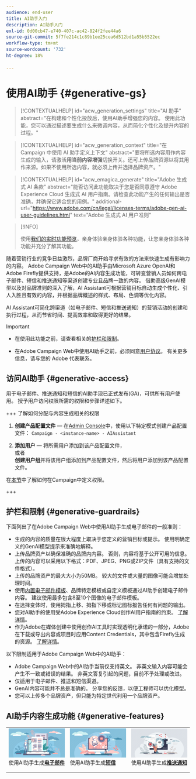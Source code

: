 ```yaml
---
audience: end-user
title: AI助手入门
description: AI助手入门
exl-id: 0d00cb47-e740-407c-ac42-824f2fee44a6
source-git-commit: 5f7fe214c1c89b1ee25cea6d512bd1a55b5522ec
workflow-type: tm+mt
source-wordcount: '732'
ht-degree: 18%

---
```


# 使用AI助手 {#generative-gs}

>[!CONTEXTUALHELP]
>id="acw_generation_settings"
>title="AI 助手"
>abstract="在构建和个性化投放后，使用AI助手增强您的内容。 使用此功能，您可以通过描述要生成什么来微调内容，从而简化个性化及提升内容的过程。"

>[!CONTEXTUALHELP]
>id="acw_generation_context"
>title="在 Campaign 中使用 AI 助手定义上下文"
>abstract="要将所选内容用作内容生成的输入，请激活&#x200B;**用当前内容增强**&#x200B;切换开关。还可上传品牌资源以将其用作来源。如果不使用所选内容，就必须上传并选择品牌资产。"

>[!CONTEXTUALHELP]
>id="acw_emagica_generate"
>title="Adobe 生成式 AI 条款"
>abstract="能否访问此功能取决于您是否同意遵守 Adobe Experience Cloud 生成式 AI 用户指南。请检查此功能产生的任何输出是否准确，并确保它适合您的用例。"
>additional-url="https://www.adobe.com/cn/legal/licenses-terms/adobe-gen-ai-user-guidelines.html" text="Adobe 生成式 AI 用户准则"

>[!INFO]
>
>使用[我们的实时功能预览](https://experienceleague.adobe.com/en/apps/journey-optimizer/ai-assistant-content-accelerator)，亲身体验亲身体验各种功能，让您亲身体验各种功能并充分了解其功能。

随着营销行业的竞争日益激烈，品牌厂商开始寻求有效的方法来快速生成有影响力的内容。 Adobe Campaign Web中的AI助手由Microsoft Azure OpenAI和Adobe Firefly提供支持，是Adobe的AI内容生成功能，可转变营销人员如何跨电子邮件、短信和推送通知等渠道创建专业且品牌一致的内容。 借助高级GenAI模型以及对品牌准则的深入了解，AI Assistant可根据营销目标自动生成个性化、引人入胜且有效的内容，并根据品牌概述的样式、布局、色调等优化内容。

AI Assistant可简化跨渠道（如电子邮件、短信和推送通知）的营销活动的创建和执行过程，从而节省时间、提高效率和取得更好的结果。

>[!IMPORTANT]
>
>* 在使用此功能之前，请查看相关的[护栏和限制](#generative-guardrails)。
>
>* 在Adobe Campaign Web中使用AI助手之前，必须同意[用户协议](https://www.adobe.com/cn/legal/licenses-terms/adobe-dx-gen-ai-user-guidelines.html)。 有关更多信息，请与您的 Adobe 代表联系。

## 访问AI助手 {#generative-access}

用于电子邮件、推送通知和短信的AI助手现已正式发布(GA)，可供所有用户使用。 授予用户访问权限所需的权限和步骤详述如下。

+++ 了解如何分配与内容生成相关的权限

1. **创建产品配置文件** — 在[Admin Console](https://stage.adminconsole.adobe.com/)中，使用以下特定模式创建产品配置文件：
   `Campaign - <instance-name> - AIAssistant`

1. **添加用户** — 将所需用户添加到该产品配置文件，\
   或者\
   **创建用户组**&#x200B;并将该用户组添加到产品配置文件，然后将用户添加到该产品配置文件。

在[本节](../get-started/permissions.md)中了解如何在Campaign中定义权限。

+++

## 护栏和限制 {#generative-guardrails}

下面列出了在Adobe Campaign Web中使用AI助手生成电子邮件的一般准则：

* 生成的内容的质量在很大程度上取决于您定义的营销目标或提示。 使用明确定义的GenAI模型提示来准确地解释。
* 上传品牌资产以确保准确的品牌内内容。 否则，内容将基于公开可用的信息。 上传的内容可以采用以下格式：PDF、JPEG、PNG或ZIP文件（具有支持的文件格式）。
* 上传的品牌资产的最大大小为50MB。 较大的文件或大量的图像可能会增加处理时间。
* 使用[内置电子邮件模板](../email/create-email-templates.md)、品牌特定模板或自定义模板通过AI助手创建电子邮件内容。 建议使用最多包含8至10个图像的电子邮件模板。
* 在选择变体时，使用拇指上移、拇指下移或标记图标报告任何有问题的输出。
* 您对AI助手的使用受Adobe Experience Cloud创作AI用户指南的约束。 [了解详情](https://www.adobe.com/cn/legal/licenses-terms/adobe-dx-gen-ai-user-guidelines.html)。
* 作为Adobe在媒体创建中使用创作AI工具时实现透明化承诺的一部分，Adobe在下载或导出内容或项目时应用Content Credentials，其中包含Firefly生成的资源。 [了解详情](https://helpx.adobe.com/firefly/using/content-credentials.html)。

以下限制适用于Adobe Campaign Web中的AI助手：

* Adobe Campaign Web中的AI助手当前仅支持英文。 非英文输入内容可能会产生不一致或错误的结果。 非英文答复引起的问题，目前不予处理或改进。
* 仅适用于电子邮件、推送和短信渠道。
* GenAI内容可能并不总是准确的。 分享您的反馈，以便工程师可以优化模型。
* 您可以上传多个品牌资产，但只能为特定世代利用一个品牌资产。

## AI助手内容生成功能 {#generative-features}

<table style="table-layout:fixed"><tr style="border: 0;">
<td>
<a href="generative-content.md">
<img alt="[使用AI助手生成电子邮件]" src="assets/do-not-localize/text-genai.jpeg">
</a>
<div>
使用AI助手生成<a href="generative-content.md"><strong>电子邮件</strong></a>
</div>
<p>
</td>
<td>
<a href="generative-sms.md">
<img alt="[使用AI助手生成短信]" src="assets/do-not-localize/image-genai.jpeg">
</a>
<div>使用AI助手生成<a href="generative-sms.md"><strong>短信</strong>
</div>
<p>
</td>
<td>
<a href="generative-push.md">
<img alt="[使用AI助手生成推送通知]" src="assets/do-not-localize/email-genai.jpeg">
</a>
<div>
使用AI助手生成<a href="generative-push.md"><strong>推送通知</strong></a>
</div>
<p></td>
</tr></table>